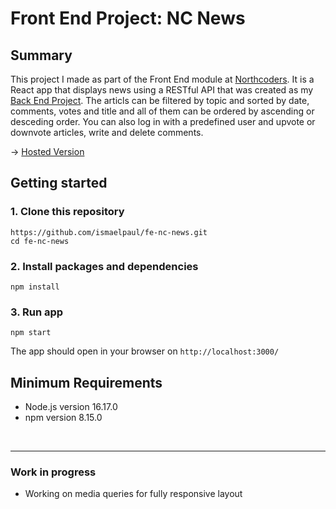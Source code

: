 # Front End Project: NC News

## Summary

This project I made as part of the Front End module at [Northcoders](https://northcoders.com/). It is a React app that displays news using a RESTful API that was created as my [Back End Project](https://github.com/ismaelpaul/be-nc-news). The articls can be filtered by topic and sorted by date, comments, votes and title and all of them can be ordered by ascending or desceding order. You can also log in with a predefined user and upvote or downvote articles, write and delete comments.

-> [Hosted Version](https://nc-news-ismael.netlify.app/)

## Getting started

### 1. Clone this repository

```
https://github.com/ismaelpaul/fe-nc-news.git
cd fe-nc-news
```

### 2. Install packages and dependencies

```
npm install
```

### 3. Run app

```
npm start
```

The app should open in your browser on `http://localhost:3000/`

## Minimum Requirements

<ul>
    <li>Node.js version 16.17.0</li>
    <li>npm version 8.15.0</li>
</ul>

<br>

---

### Work in progress

<ul>
<li>Working on media queries for fully responsive layout</li>
</ul>
